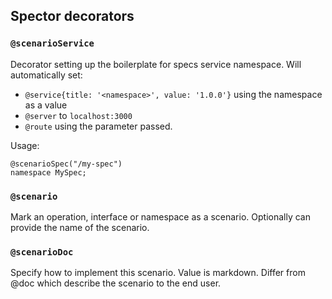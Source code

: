 ## Spector decorators

### `@scenarioService`

Decorator setting up the boilerplate for specs service namespace. Will automatically set:

- `@service{title: '<namespace>', value: '1.0.0'}` using the namespace as a value
- `@server` to `localhost:3000`
- `@route` using the parameter passed.

Usage:

```tsp
@scenarioSpec("/my-spec")
namespace MySpec;
```

### `@scenario`

Mark an operation, interface or namespace as a scenario. Optionally can provide the name of the scenario.

### `@scenarioDoc`

Specify how to implement this scenario. Value is markdown. Differ from @doc which describe the scenario to the end user.
